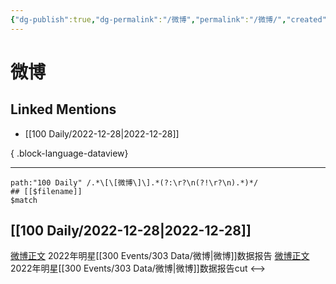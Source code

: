 ```yaml
---
{"dg-publish":true,"dg-permalink":"/微博","permalink":"/微博/","created":"2022-12-30T17:28:52.000+08:00","updated":"2023-08-24T19:16:10.638+08:00"}
---
```


# 微博

## Linked Mentions
- [[100 Daily/2022-12-28\|2022-12-28]]

{ .block-language-dataview}

---

```expander
path:"100 Daily" /.*\[\[微博\]\].*(?:\r?\n(?!\r?\n).*)*/
## [[$filename]]
$match
```
## [[100 Daily/2022-12-28\|2022-12-28]]
[微博正文](https://m.weibo.cn/1893711543/4851658569548599) 2022年明星[[300 Events/303 Data/微博\|微博]]数据报告
[微博正文](https://m.weibo.cn/2321178365/4851666413949143) 2022年明星[[300 Events/303 Data/微博\|微博]]数据报告cut
<-->